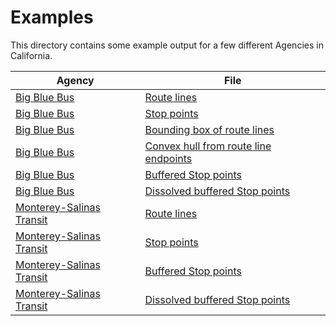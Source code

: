 # Examples

This directory contains some example output for a few different Agencies in California.

| Agency                          | File                                                                     |
|---------------------------------|--------------------------------------------------------------------------|
| [Big Blue Bus][bbb]             | [Route lines](bbb/bbb-routes.geojson)                                    |
| [Big Blue Bus][bbb]             | [Stop points](bbb/bbb-stops.geojson)                                     |
| [Big Blue Bus][bbb]             | [Bounding box of route lines](bbb/bbb-envelope.geojson)                  |
| [Big Blue Bus][bbb]             | [Convex hull from route line endpoints](bbb/bbb-convex.geojson)          |
| [Big Blue Bus][bbb]             | [Buffered Stop points](bbb/bbb-buffer-stops.geojson)                     |
| [Big Blue Bus][bbb]             | [Dissolved buffered Stop points](bbb/bbb-buffer-stops-dissolved.geojson) |
| [Monterey-Salinas Transit][mst] | [Route lines](mst/mst-routes.geojson)                                    |
| [Monterey-Salinas Transit][mst] | [Stop points](mst/mst-stops.geojson)                                     |
| [Monterey-Salinas Transit][mst] | [Buffered Stop points](mst/mst-buffer-stops.geojson)                     |
| [Monterey-Salinas Transit][mst] | [Dissolved buffered Stop points](mst/mst-buffer-stops-dissolved.geojson) |


[bbb]: http://gtfs.bigbluebus.com
[mst]: https://mst.org/about-mst/developer-resources/
